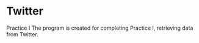 # Twitter
Practice I
The program is created for completing Practice I, retrieving data from Twitter. 
